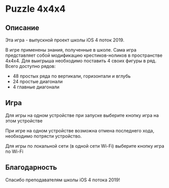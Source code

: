#  Puzzle 4x4x4

## Описание

Эта игра - выпускной проект школы iOS 4 поток 2019.

В игре применены знания, полученные в школе. Сама игра представляет собой модификацию крестиков-ноликов в пространстве 4х4х4. Для выигрыша необходимо поставить 4 своих фигуры в ряд. Всего доступно рядов:

* 48 простых ряда по вертикали, горизонтали и вглубь
* 24 простые диагонали
* 4 главные диагонали


## Игра

Для игры на одном устройстве при запуске выберите кнопку игра на этом устройстве

При игре на одном устройстве возможна отмена последнего хода, необходимо потрясти устройство.

Для игры по локальной сети (в одной сети Wi-Fi) выберите кнопку игра по Wi-Fi


## Благодарность

Спасибо преподавателям школы iOS 4 потока 2019!

